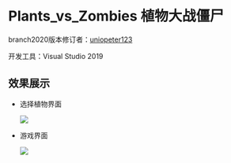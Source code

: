# Plants_vs_Zombies 植物大战僵尸

branch2020版本修订者：[uniopeter123](https://github.com/gulico/Plants_vs_Zombies/commits?author=uniopeter123)

开发工具：Visual Studio 2019

## 效果展示

- 选择植物界面

  ![](https://github.com/gulico/Plants_vs_Zombies/fig/1.png)

- 游戏界面

  ![](https://github.com/gulico/Plants_vs_Zombies/fig/2.png)